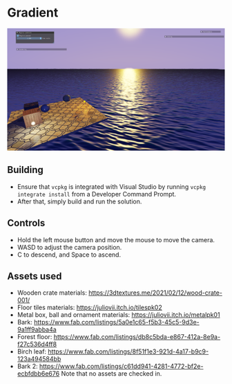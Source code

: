 # Gradient

![Screenshot](screenshot.png)
 
## Building
- Ensure that `vcpkg` is integrated with Visual Studio by running `vcpkg integrate install` from a Developer Command Prompt. 
- After that, simply build and run the solution.

## Controls
- Hold the left mouse button and move the mouse to move the camera.
- WASD to adjust the camera position. 
- C to descend, and Space to ascend. 

## Assets used
- Wooden crate materials: https://3dtextures.me/2021/02/12/wood-crate-001/  
- Floor tiles materials: https://juliovii.itch.io/tilespk02  
- Metal box, ball and ornament materials: https://juliovii.itch.io/metalpk01  
- Bark: https://www.fab.com/listings/5a0e1c65-f5b3-45c5-9d3e-9a1ff9abba4a
- Forest floor: https://www.fab.com/listings/db8c5bda-e867-412a-8e9a-f27c536d4ff8
- Birch leaf: https://www.fab.com/listings/8f51f1e3-921d-4a17-b9c9-123a494584bb
- Bark 2: https://www.fab.com/listings/c61dd941-4281-4772-bf2e-ecbfdbb6e676
Note that no assets are checked in.